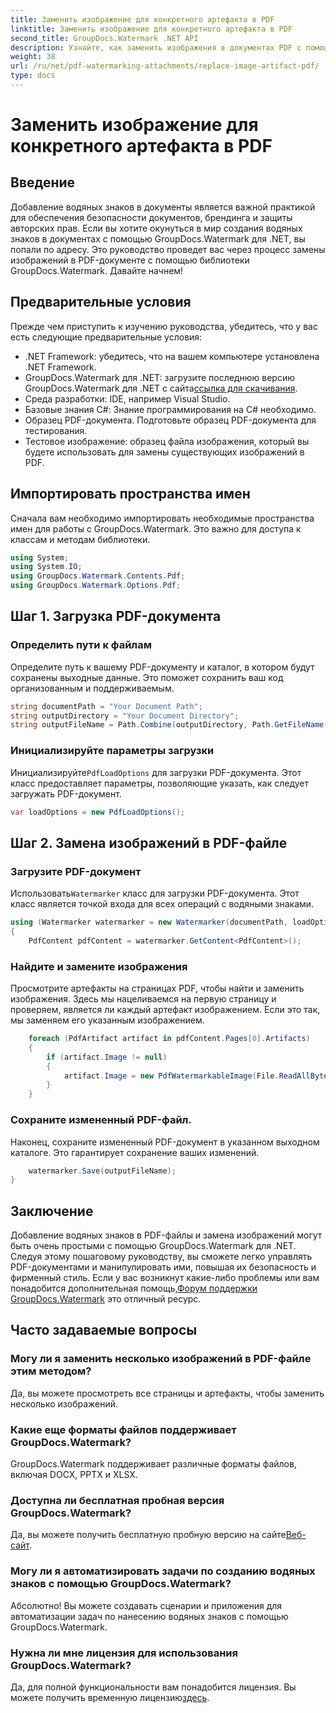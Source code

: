 ```yaml
---
title: Заменить изображение для конкретного артефакта в PDF
linktitle: Заменить изображение для конкретного артефакта в PDF
second_title: GroupDocs.Watermark .NET API
description: Узнайте, как заменить изображения в документах PDF с помощью GroupDocs.Watermark для .NET, с помощью этого подробного пошагового руководства.
weight: 38
url: /ru/net/pdf-watermarking-attachments/replace-image-artifact-pdf/
type: docs
---
```

# Заменить изображение для конкретного артефакта в PDF

## Введение
Добавление водяных знаков в документы является важной практикой для обеспечения безопасности документов, брендинга и защиты авторских прав. Если вы хотите окунуться в мир создания водяных знаков в документах с помощью GroupDocs.Watermark для .NET, вы попали по адресу. Это руководство проведет вас через процесс замены изображений в PDF-документе с помощью библиотеки GroupDocs.Watermark. Давайте начнем!
## Предварительные условия
Прежде чем приступить к изучению руководства, убедитесь, что у вас есть следующие предварительные условия:
- .NET Framework: убедитесь, что на вашем компьютере установлена .NET Framework.
-  GroupDocs.Watermark для .NET: загрузите последнюю версию GroupDocs.Watermark для .NET с сайта[ссылка для скачивания](https://releases.groupdocs.com/Watermark/net/).
- Среда разработки: IDE, например Visual Studio.
- Базовые знания C#: Знание программирования на C# необходимо.
- Образец PDF-документа. Подготовьте образец PDF-документа для тестирования.
- Тестовое изображение: образец файла изображения, который вы будете использовать для замены существующих изображений в PDF.
## Импортировать пространства имен
Сначала вам необходимо импортировать необходимые пространства имен для работы с GroupDocs.Watermark. Это важно для доступа к классам и методам библиотеки.
```csharp
using System;
using System.IO;
using GroupDocs.Watermark.Contents.Pdf;
using GroupDocs.Watermark.Options.Pdf;
```

## Шаг 1. Загрузка PDF-документа
### Определить пути к файлам
Определите путь к вашему PDF-документу и каталог, в котором будут сохранены выходные данные. Это поможет сохранить ваш код организованным и поддерживаемым.
```csharp
string documentPath = "Your Document Path";
string outputDirectory = "Your Document Directory";
string outputFileName = Path.Combine(outputDirectory, Path.GetFileName(documentPath));
```
### Инициализируйте параметры загрузки
 Инициализируйте`PdfLoadOptions` для загрузки PDF-документа. Этот класс предоставляет параметры, позволяющие указать, как следует загружать PDF-документ.
```csharp
var loadOptions = new PdfLoadOptions();
```
## Шаг 2. Замена изображений в PDF-файле
### Загрузите PDF-документ
 Использовать`Watermarker` класс для загрузки PDF-документа. Этот класс является точкой входа для всех операций с водяными знаками.
```csharp
using (Watermarker watermarker = new Watermarker(documentPath, loadOptions))
{
    PdfContent pdfContent = watermarker.GetContent<PdfContent>();
```
### Найдите и замените изображения
Просмотрите артефакты на страницах PDF, чтобы найти и заменить изображения. Здесь мы нацеливаемся на первую страницу и проверяем, является ли каждый артефакт изображением. Если это так, мы заменяем его указанным изображением.
```csharp
    foreach (PdfArtifact artifact in pdfContent.Pages[0].Artifacts)
    {
        if (artifact.Image != null)
        {
            artifact.Image = new PdfWatermarkableImage(File.ReadAllBytes("Your Image Path"));
        }
    }
```
### Сохраните измененный PDF-файл.
Наконец, сохраните измененный PDF-документ в указанном выходном каталоге. Это гарантирует сохранение ваших изменений.
```csharp
    watermarker.Save(outputFileName);
}
```

## Заключение
 Добавление водяных знаков в PDF-файлы и замена изображений могут быть очень простыми с помощью GroupDocs.Watermark для .NET. Следуя этому пошаговому руководству, вы сможете легко управлять PDF-документами и манипулировать ими, повышая их безопасность и фирменный стиль. Если у вас возникнут какие-либо проблемы или вам понадобится дополнительная помощь,[Форум поддержки GroupDocs.Watermark](https://forum.groupdocs.com/c/watermark/19) это отличный ресурс.
## Часто задаваемые вопросы
### Могу ли я заменить несколько изображений в PDF-файле этим методом?
Да, вы можете просмотреть все страницы и артефакты, чтобы заменить несколько изображений.
### Какие еще форматы файлов поддерживает GroupDocs.Watermark?
GroupDocs.Watermark поддерживает различные форматы файлов, включая DOCX, PPTX и XLSX.
### Доступна ли бесплатная пробная версия GroupDocs.Watermark?
 Да, вы можете получить бесплатную пробную версию на сайте[Веб-сайт](https://releases.groupdocs.com/).
### Могу ли я автоматизировать задачи по созданию водяных знаков с помощью GroupDocs.Watermark?
Абсолютно! Вы можете создавать сценарии и приложения для автоматизации задач по нанесению водяных знаков с помощью GroupDocs.Watermark.
### Нужна ли мне лицензия для использования GroupDocs.Watermark?
 Да, для полной функциональности вам понадобится лицензия. Вы можете получить временную лицензию[здесь](https://purchase.groupdocs.com/temporary-license/).